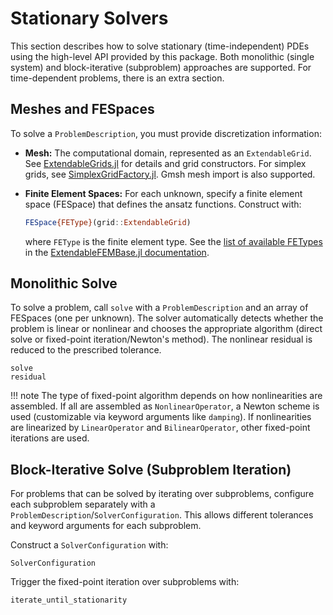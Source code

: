 # Stationary Solvers

This section describes how to solve stationary (time-independent) PDEs using the high-level API provided by this package. Both monolithic (single system) and block-iterative (subproblem) approaches are supported.
For time-dependent problems, there is an extra section.

## Meshes and FESpaces

To solve a `ProblemDescription`, you must provide discretization information:

- **Mesh:** The computational domain, represented as an `ExtendableGrid`. See [ExtendableGrids.jl](https://github.com/WIAS-PDELib/ExtendableGrids.jl) for details and grid constructors. For simplex grids, see [SimplexGridFactory.jl](https://github.com/WIAS-PDELib/SimplexGridFactory.jl). Gmsh mesh import is also supported.
- **Finite Element Spaces:** For each unknown, specify a finite element space (FESpace) that defines the ansatz functions. Construct with:

    ```julia
    FESpace{FEType}(grid::ExtendableGrid)
    ```
    where `FEType` is the finite element type. See the [list of available FETypes](https://wias-pdelib.github.io/ExtendableFEMBase.jl/stable/fems/) in the [ExtendableFEMBase.jl documentation](https://wias-pdelib.github.io/ExtendableFEMBase.jl/stable/).

## Monolithic Solve

To solve a problem, call `solve` with a `ProblemDescription` and an array of FESpaces (one per unknown). The solver automatically detects whether the problem is linear or nonlinear and chooses the appropriate algorithm (direct solve or fixed-point iteration/Newton's method). The nonlinear residual is reduced to the prescribed tolerance.

```@docs
solve
residual
```

!!! note
    The type of fixed-point algorithm depends on how nonlinearities are assembled. If all are assembled as `NonlinearOperator`, a Newton scheme is used (customizable via keyword arguments like `damping`). If nonlinearities are linearized by `LinearOperator` and `BilinearOperator`, other fixed-point iterations are used.

## Block-Iterative Solve (Subproblem Iteration)

For problems that can be solved by iterating over subproblems, configure each subproblem separately with a `ProblemDescription`/`SolverConfiguration`. This allows different tolerances and keyword arguments for each subproblem.

Construct a `SolverConfiguration` with:

```@docs
SolverConfiguration
```

Trigger the fixed-point iteration over subproblems with:

```@docs
iterate_until_stationarity
```
